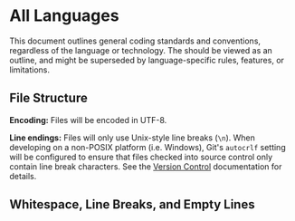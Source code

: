 # All Languages

This document outlines general coding standards and conventions, regardless of
the language or technology. The should be viewed as an outline, and might be
superseded by language-specific rules, features, or limitations.

## File Structure

**Encoding:** Files will be encoded in UTF-8.

**Line endings:** Files will only use Unix-style line breaks (`\n`). When
developing on a non-POSIX platform (i.e. Windows), Git's `autocrlf` setting will
be configured to ensure that files checked into source control only contain line
break characters. See the [Version Control](VersionControl.md#coreautocrlf)
documentation for details.

## Whitespace, Line Breaks, and Empty Lines

